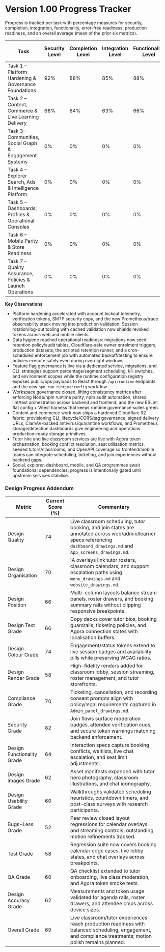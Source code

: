 # Version 1.00 Progress Tracker

Progress is tracked per task with percentage measures for security, completion, integration, functionality, error-free readiness, production readiness, and an overall average (mean of the prior six metrics).

| Task | Security Level | Completion Level | Integration Level | Functionality Level | Error-Free Level | Production Level | Overall Level |
| --- | --- | --- | --- | --- | --- | --- | --- |
| Task 1 – Platform Hardening & Governance Foundations | 92% | 88% | 85% | 88% | 89% | 88% | 88% |
| Task 2 – Content, Commerce & Live Learning Delivery | 68% | 64% | 63% | 66% | 58% | 59% | 63% |
| Task 3 – Communities, Social Graph & Engagement Systems | 0% | 0% | 0% | 0% | 0% | 0% | 0% |
| Task 4 – Explorer Search, Ads & Intelligence Platform | 0% | 0% | 0% | 0% | 0% | 0% | 0% |
| Task 5 – Dashboards, Profiles & Operational Consoles | 0% | 0% | 0% | 0% | 0% | 0% | 0% |
| Task 6 – Mobile Parity & Store Readiness | 0% | 0% | 0% | 0% | 0% | 0% | 0% |
| Task 7 – Quality Assurance, Policies & Launch Operations | 0% | 0% | 0% | 0% | 0% | 0% | 0% |

**Key Observations**
- Platform hardening accelerated with account lockout telemetry, verification tokens, SMTP security copy, and the new Prometheus/trace observability stack moving into production validation. Session rotation/log-out tooling with cached validation now shields revoked tokens across web and mobile clients.
- Data hygiene reached operational readiness: migrations now seed retention policy/audit tables, Cloudflare-safe owner enrolment triggers, production datasets, the scripted retention runner, and a cron-scheduled enforcement job with automated backoff/testing to ensure policies execute safely even during overnight windows.
- Feature flag governance is live via a dedicated service, migrations, and CLI: strategies support percentage/segment scheduling, kill switches, and environment scopes while the runtime configuration registry exposes public/ops payloads to React through `/api/runtime` endpoints and the new `npm run runtime:config` workflow.
- Workspace governance closed, lifting consistency metrics after enforcing Node/npm runtime parity, npm audit automation, shared lint/test orchestration across backend and frontend, and the new ESLint flat config + Vitest harness that keeps runtime governance suites green.
- Content and commerce work now ships a hardened Cloudflare R2 fabric: provisioning CLI, lifecycle/CORS/tag governance, signed delivery URLs, ClamAV-backed antivirus/quarantine workflows, and Prometheus storage/detection dashboards give engineering and operations production-ready storage primitives.
- Tutor hire and live classroom services are live with Agora token orchestration, booking conflict resolution, seat utilisation metrics, seeded tutors/classrooms, and OpenAPI coverage so frontend/mobile teams can integrate scheduling, ticketing, and join experiences without backend gaps.
- Social, explorer, dashboard, mobile, and QA programmes await foundational dependencies; progress is intentionally gated until upstream services stabilise.

### Design Progress Addendum
| Metric | Current Score (%) | Commentary |
| --- | --- | --- |
| Design Quality | 74 | Live classroom scheduling, tutor booking, and join states are annotated across web/admin/learner specs referencing `dashboard_drawings.md` and `App_screens_drawings.md`. |
| Design Organisation | 70 | IA overlays link tutor rosters, classroom calendars, and support escalation paths using `menu_drawings.md` and `website_drawings.md`. |
| Design Position | 66 | Multi-column layouts balance stream panels, roster drawers, and booking summary rails without clipping responsive breakpoints. |
| Design Text Grade | 66 | Copy decks cover tutor bios, booking guardrails, ticketing policies, and Agora connection states with localisation buffers. |
| Design Colour Grade | 74 | Engagement/status tokens extend to live session badges and availability pills while preserving WCAG ratios. |
| Design Render Grade | 58 | High-fidelity renders added for classroom lobby, session streaming, roster management, and tutor storefronts. |
| Compliance Grade | 70 | Ticketing, cancellation, and recording consent prompts align with policy/legal requirements captured in `Admin_panel_drawings.md`. |
| Security Grade | 82 | Join flows surface moderation badges, attendee verification cues, and secure token warnings matching backend enforcement. |
| Design Functionality Grade | 64 | Interaction specs capture booking conflicts, waitlists, live chat escalation, and seat limit adjustments. |
| Design Images Grade | 62 | Asset manifests expanded with tutor hero photography, classroom illustrations, and chat iconography. |
| Design Usability Grade | 60 | Walkthroughs validated scheduling heuristics, countdown timers, and post-class surveys with research participants. |
| Bugs-Less Grade | 52 | Peer review closed layout regressions for calendar overlays and streaming controls; outstanding motion refinements tracked. |
| Test Grade | 58 | Regression suite now covers booking calendar edge cases, live lobby states, and chat overlays across breakpoints. |
| QA Grade | 60 | QA checklist extended to tutor onboarding, live class moderation, and Agora token smoke tests. |
| Design Accuracy Grade | 62 | Measurements and token usage validated for agenda rails, roster drawers, and attendee chips across device sizes. |
| Overall Grade | 69 | Live classroom/tutor experiences reach production readiness with balanced scheduling, engagement, and compliance treatments; motion polish remains planned. |
